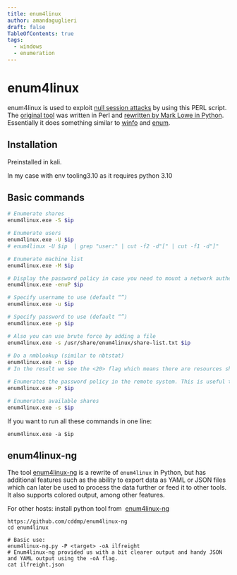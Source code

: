 ```yaml
---
title: enum4linux
author: amandaguglieri
draft: false
TableOfContents: true
tags:
  - windows
  - enumeration
---
```

# enum4linux

enum4linux is used to exploit [null session attacks](windows-null-session-attack.md) by using this PERL script. The [original tool](https://github.com/CiscoCXSecurity/enum4linux) was written in Perl and [rewritten by Mark Lowe in Python](https://github.com/cddmp/enum4linux-ng). Essentially it does something similar to  [winfo](winfo.md) and [enum](enum.md).

## Installation

Preinstalled in kali. 

In my case with env tooling3.10 as it requires python 3.10

## Basic commands

```bash
# Enumerate shares
enum4linux.exe -S $ip

# Enumerate users
enum4linux.exe -U $ip   
# enum4linux -U $ip  | grep "user:" | cut -f2 -d"[" | cut -f1 -d"]"

# Enumerate machine list
enum4linux.exe -M $ip

# Display the password policy in case you need to mount a network authentification attack
enum4linux.exe -enuP $ip

# Specify username to use (default “”)
enum4linux.exe -u $ip

# Specify password to use (default “”)
enum4linux.exe -p $ip     

# Also you can use brute force by adding a file
enum4linux.exe -s /usr/share/enum4linux/share-list.txt $ip  
  
# Do a nmblookup (similar to nbtstat)
enum4linux.exe -n $ip  
# In the result we see the <20> flag which means there are resources shared

# Enumerates the password policy in the remote system. This is useful to use brute force
enum4linux.exe -P $ip

# Enumerates available shares
enum4linux.exe -s $ip     
```

If you want to run all these commands in one line:

```
enum4linux.exe -a $ip
```


## enum4linux-ng 

The tool [enum4linux-ng](https://github.com/cddmp/enum4linux-ng) is a rewrite of `enum4linux` in Python, but has additional features such as the ability to export data as YAML or JSON files which can later be used to process the data further or feed it to other tools. It also supports colored output, among other features.


For other hosts: install python tool from  [enum4linux-ng](https://github.com/cddmp/enum4linux-ng) 

```
https://github.com/cddmp/enum4linux-ng
cd enum4linux

# Basic use:
enum4linux-ng.py -P <target> -oA ilfreight
# Enum4linux-ng provided us with a bit clearer output and handy JSON and YAML output using the -oA flag.
cat ilfreight.json 
```


